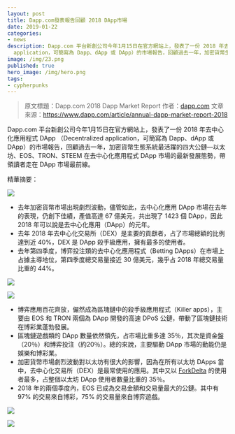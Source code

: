 ```yaml
---
layout: post
title: Dapp.com發表報告回顧 2018 DApp市場
date: 2019-01-22
categories:
- news
description: Dapp.com 平台新創公司今年1月15日在官方網站上，發表了一份 2018 年去中心化應用程式 DApp （Decentralized
  application，可簡寫為 Dapp、dApp 或 DApp）的市場報告，回顧過去一年，加密貨幣生態系統最活躍的四大公鏈
image: /img/23.png
published: true
hero_image: /img/hero.png
tags:
- cypherpunks
---
```


> 原文標題：Dapp.com 2018 Dapp Market Report
> 作者：[dapp.com](http://dapp.com/)
> 文章來源：https://www.dapp.com/article/annual-dapp-market-report-2018

Dapp.com 平台新創公司今年1月15日在官方網站上，發表了一份 2018 年去中心化應用程式 DApp （Decentralized application，可簡寫為 Dapp、dApp 或 DApp）的市場報告，回顧過去一年，加密貨幣生態系統最活躍的四大公鏈––以太坊、EOS、TRON、STEEM 在去中心化應用程式 DApp 市場的最新發展態勢，帶領讀者走在 DApp 市場最前線。

精華摘要：

![](/img/18.png)

* 去年加密貨幣市場出現劇烈波動，儘管如此，去中心化應用 DApp 市場在去年的表現，仍創下佳績，產值高達 67 億美元，共出現了 1423 個 DApp，因此 2018 年可以說是去中心化應用（DApp）的元年。
* 去年 2018 年去中心化交易所（DEX）是主要的貢獻者，占了市場總額的比例達到近 40%，DEX 是 DApp 殺手級應用，擁有最多的使用者。
* 去年第四季度，博弈投注類的去中心化應用程式（Betting DApps）在市場上占據主導地位，第四季度總交易量接近 30 億美元，幾乎占 2018 年總交易量比重的 44%。

![](/img/19.png)

![](/img/20.png)

* 博弈應用百花齊放，儼然成為區塊鏈中的殺手級應用程式（Killer apps），主要由 EOS 和 TRON 兩個為 DApp 開發的高速 DPoS 公鏈，帶動了區塊鏈技術在博彩業蓬勃發展。
* 區塊鏈遊戲類的 DApp 數量依然領先，占市場比重多達 35％，其次是資金盤（20％）和博弈投注（約20％）。總的來說，主要驅動 DApp 市場的動能仍是娛樂和博彩業。
* 加密貨幣市場劇烈波動對以太坊有很大的影響，因為在所有以太坊 DApps 當中，去中心化交易所（DEX）是最常使用的應用。其中又以 [ForkDelta](https://forkdelta.app/) 的使用者最多，占整個以太坊 DApp 使用者數量比重的 35％。
* 2018 年的兩個季度內，EOS 已成為交易金額和交易量最大的公鏈。其中有 97% 的交易來自博彩，75% 的交易量來自博弈遊戲。

![](/img/21.png)

![](/img/22.png)
